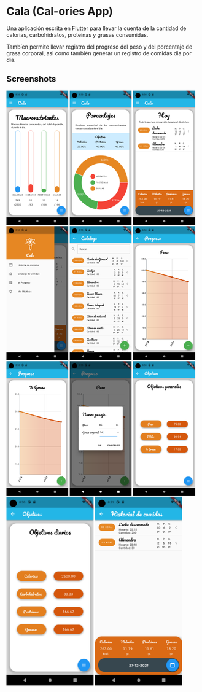 # Cala (Cal-ories App)

Una aplicación escrita en Flutter para llevar la cuenta de la cantidad de calorias, carbohidratos, proteinas y grasas consumidas.

Tambíen permite llevar registro del progreso del peso y del porcentaje de grasa corporal, asi como también generar un registro de comidas dia por dia.

## Screenshots
<div style="display: inline;">
  <img src="screenshots/screenshot-1.png?raw=true" width="32%">
  <img src="screenshots/screenshot-2.png?raw=true" width="32%">
  <img src="screenshots/screenshot-3.png?raw=true" width="32%">
</div>
<div style="display: inline;">
<img src="screenshots/screenshot-4.png?raw=true" width="32%">
<img src="screenshots/screenshot-5.png?raw=true" width="32%">
<img src="screenshots/screenshot-6.png?raw=true" width="32%">
  </div>

<div style="display: inline;">
<img src="screenshots/screenshot-7.png?raw=true" width="32%">
<img src="screenshots/screenshot-8.png?raw=true" width="32%">
<img src="screenshots/screenshot-9.png?raw=true" width="32%">
  </div>

<div style="display: inline;">
<img src="screenshots/screenshot-10.png?raw=true" width="45%">
<img src="screenshots/screenshot-11.png?raw=true" width="45%">
</div>




